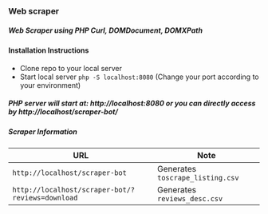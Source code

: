 ### Web scraper
##### Web Scraper using PHP Curl, DOMDocument, DOMXPath

#### Installation Instructions
* Clone repo to your local server
* Start local server `php -S localhost:8080` (Change your port according to your environment)

##### PHP server will start at: http://localhost:8080 or you can directly access by http://localhost/scraper-bot/

##### Scraper Information


| URL |  Note
| --- | --- |
| `http://localhost/scraper-bot` | Generates `toscrape_listing.csv`
| `http://localhost/scraper-bot/?reviews=download` | Generates `reviews_desc.csv`

